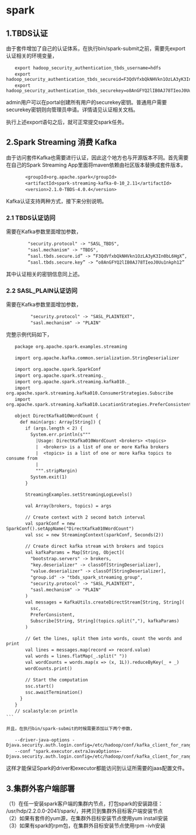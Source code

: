 # spark

## 1.TBDS认证

由于套件增加了自己的认证体系，在执行bin/spark-submit之前，需要先export认证相关的环境变量，

```text
　　export hadoop_security_authentication_tbds_username=hdfs
　　export hadoop_security_authentication_tbds_secureid=F3QdVfxbQkNHVkn1OzLA3yK3In0bL6HgX
　　export hadoop_security_authentication_tbds_securekey=o8AnGFYQ2lIB0AJ78TIeoJ0Uu1nkph12
```

admin用户可以在portal创建所有用户的securekey密钥。普通用户需要securekey密钥则向管理员申请。详情请见认证相关文档。

执行上述export语句之后，就可正常提交spark任务。

## 2.Spark Streaming 消费 Kafka

由于访问套件Kafka也需要进行认证，因此这个地方也与开源版本不同。首先需要在自己的Spark Streaming App里面将maven依赖由社区版本替换成套件版本，

```text
　　    <groupId>org.apache.spark</groupId>
　　    <artifactId>spark-streaming-kafka-0-10_2.11</artifactId>
　　    <version>2.1.0-TBDS-4.0.4</version>
```

Kafka认证支持两种方式，接下来分别说明。

### 2.1 TBDS认证访问

需要在Kafka参数里面增加参数，

```text
　　     "security.protocol" -> "SASL_TBDS",
　　     "sasl.mechanism" -> "TBDS",
　　     “sasl.tbds.secure.id” -> “F3QdVfxbQkNHVkn1OzLA3yK3In0bL6HgX”,
　　     “sasl.tbds.secure.key” -> “o8AnGFYQ2lIB0AJ78TIeoJ0Uu1nkph12”
```

其中认证相关的密钥信息同上述。

### 2.2 SASL\_PLAIN认证访问

需要在Kafka参数里面增加参数，

```text
　　      "security.protocol" -> "SASL_PLAINTEXT",
　　      "sasl.mechanism" -> "PLAIN"
```

完整示例代码如下，

```text
　　package org.apache.spark.examples.streaming

　　import org.apache.kafka.common.serialization.StringDeserializer

　　import org.apache.spark.SparkConf
　　import org.apache.spark.streaming._
　　import org.apache.spark.streaming.kafka010._
　　import org.apache.spark.streaming.kafka010.ConsumerStrategies.Subscribe
　　import org.apache.spark.streaming.kafka010.LocationStrategies.PreferConsistent

　　object DirectKafka010WordCount {
　　  def main(args: Array[String]) {
　　    if (args.length < 2) {
　　      System.err.println(s"""
　　        |Usage: DirectKafka010WordCount <brokers> <topics>
　　        |  <brokers> is a list of one or more Kafka brokers
　　        |  <topics> is a list of one or more kafka topics to consume from
　　        |
　　        """.stripMargin)
　　      System.exit(1)
　　    }

　　    StreamingExamples.setStreamingLogLevels()

　　    val Array(brokers, topics) = args

　　    // Create context with 2 second batch interval
　　    val sparkConf = new SparkConf().setAppName("DirectKafka010WordCount")
　　    val ssc = new StreamingContext(sparkConf, Seconds(2))

　　    // Create direct kafka stream with brokers and topics
　　    val kafkaParams = Map[String, Object](
　　      "bootstrap.servers" -> brokers,
　　      "key.deserializer" -> classOf[StringDeserializer],
　　      "value.deserializer" -> classOf[StringDeserializer],
　　      "group.id" -> "tbds_spark_streaming_group",
　　      "security.protocol" -> "SASL_PLAINTEXT",
　　      "sasl.mechanism" -> "PLAIN"
　　    )
　　    val messages = KafkaUtils.createDirectStream[String, String](
　　      ssc,
　　      PreferConsistent,
　　      Subscribe[String, String](topics.split(","), kafkaParams)
　　    )

　　    // Get the lines, split them into words, count the words and print
　　    val lines = messages.map(record => record.value)
　　    val words = lines.flatMap(_.split(" "))
　　    val wordCounts = words.map(x => (x, 1L)).reduceByKey(_ + _)
　　    wordCounts.print()

　　    // Start the computation
　　    ssc.start()
　　    ssc.awaitTermination()
　　  }
　　}
　　// scalastyle:on println
```　　

并且，在执行bin/spark-submit的时候需要添加以下两个参数，

　　--driver-java-options -Djava.security.auth.login.config=/etc/hadoop/conf/kafka_client_for_ranger_yarn_jaas.conf
　　--conf "spark.executor.extraJavaOptions=-Djava.security.auth.login.config=/etc/hadoop/conf/kafka_client_for_ranger_yarn_jaas.conf"
```

这样才能保证Spark的driver和executor都能访问到认证所需要的jaas配置文件。

## 3.集群外客户端部署

（1）在任一安装spark客户端的集群内节点，打包spark的安装路径：  
/usr/hdp/2.2.0.0-2041/spark/，并拷贝到集群外目标客户端安装节点  
（2）如果有套件的yum源，在集群外目标安装节点使用yum install安装  
（3）如果有spark的rpm包，在集群外目标安装节点使用rpm -ivh安装


